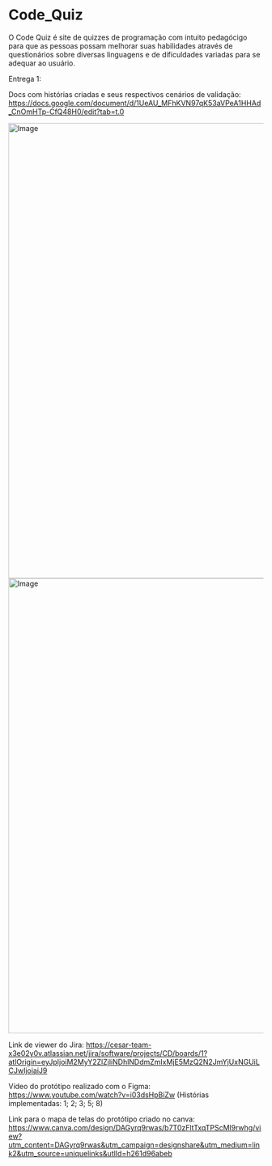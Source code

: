 # Code_Quiz
O Code Quiz é site de quizzes de programação com intuito pedagócigo para que as pessoas possam melhorar suas habilidades através de questionários sobre diversas linguagens e de dificuldades variadas para se adequar ao usuário.

Entrega 1:

Docs com histórias criadas e seus respectivos cenários de validação: https://docs.google.com/document/d/1UeAU_MFhKVN97qK53aVPeA1HHAd_CnOmHTp-CfQ48H0/edit?tab=t.0

<img width="1440" height="900" alt="Image" src="https://github.com/user-attachments/assets/d47ea6c6-76d9-4842-a819-8347cac9dfd3" />

<img width="1440" height="900" alt="Image" src="https://github.com/user-attachments/assets/2ec8f6ba-6e66-4c15-828d-8b33bb3ae455" />

Link de viewer do Jira: https://cesar-team-x3e02y0v.atlassian.net/jira/software/projects/CD/boards/1?atlOrigin=eyJpIjoiM2MyY2ZlZjliNDhlNDdmZmIxMjE5MzQ2N2JmYjUxNGUiLCJwIjoiaiJ9

Vídeo do protótipo realizado com o Figma: https://www.youtube.com/watch?v=i03dsHpBiZw (Histórias implementadas: 1; 2; 3; 5; 8)

Link para o mapa de telas do protótipo criado no canva: https://www.canva.com/design/DAGyrq9rwas/b7T0zFltTxqTPScMl9rwhg/view?utm_content=DAGyrq9rwas&utm_campaign=designshare&utm_medium=link2&utm_source=uniquelinks&utlId=h261d96abeb
